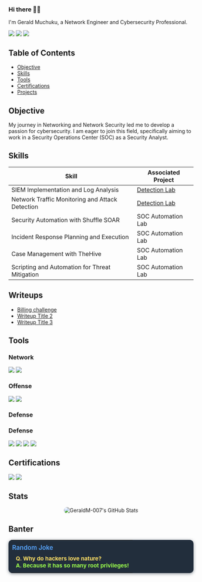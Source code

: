 ### Hi there 🙋‍♂️

I'm Gerald Muchuku, a Network Engineer and Cybersecurity Professional.

<a href="https://www.linkedin.com/in/gerald-muchuku-500706243"><img src="https://img.shields.io/badge/-LinkedIn-0072b1?&style=for-the-badge&logo=linkedin&logoColor=white" /></a>
<a href="https://tryhackme.com/"><img src="https://img.shields.io/badge/-TryHackMe-00A9E0?style=for-the-badge&logo=TryHackMe&logoColor=white" /></a>
<a href="https://www.hackthebox.eu/profile"><img src="https://img.shields.io/badge/-HTB-1E9B45?style=for-the-badge&logo=hack-the-box&logoColor=white" /></a>

## Table of Contents

- [Objective](#objective)
- [Skills](#skills)
- [Tools](#tools)
- [Certifications](#certifications)
- [Projects](#projects)

## Objective

My journey in Networking and Network Security led me to develop a passion for cybersecurity. I am eager to join this field, specifically aiming to work in a Security Operations Center (SOC) as a Security Analyst.

## Skills

| Skill                                           | Associated Project           |
|-------------------------------------------------|-----------------------------|
| SIEM Implementation and Log Analysis            | [Detection Lab](https://google.com) |
| Network Traffic Monitoring and Attack Detection | [Detection Lab](https://google.com) |
| Security Automation with Shuffle SOAR           | SOC Automation Lab          |
| Incident Response Planning and Execution        | SOC Automation Lab          |
| Case Management with TheHive                    | SOC Automation Lab          |
| Scripting and Automation for Threat Mitigation  | SOC Automation Lab          |

## Writeups

- [Billing challenge](https://github.com/GeraldM-007/Writeups/blob/22e49cf7f730db985e1de843e6bfe51fc68abe5f/THM-BillingChallenge.md)
- [Writeup Title 2](https://your-link-2.com)
- [Writeup Title 3](https://your-link-3.com)

## Tools

### Network
<div>
<img src="https://img.shields.io/badge/-Wireshark-1679A7?&style=for-the-badge&logo=Wireshark&logoColor=white" />
<img src="https://img.shields.io/badge/-TCPdump-00599C?&style=for-the-badge&logo=tcpdump&logoColor=white" />
</div>

### Offense
<div>
<img src="https://img.shields.io/badge/-Metasploit-EF3B2D?&style=for-the-badge&logo=Metasploit&logoColor=white" />
<img src="https://img.shields.io/badge/-ffuf-000000?style=for-the-badge&logo=ffuf&logoColor=white" />
</div>

### Defense

### Defense
<div>
  <img src="https://img.shields.io/badge/-Wazuh-00B6C4?style=for-the-badge&logo=wazuh&logoColor=white" />
  <img src="https://img.shields.io/badge/-Elastic%20Stack-005571?style=for-the-badge&logo=elastic&logoColor=white" />
  <img src="https://img.shields.io/badge/-IRIS-2E86C1?style=for-the-badge" />
  <img src="https://img.shields.io/badge/-SOAR-6C3483?style=for-the-badge" />
</div>

## Certifications
<div>
<img src="https://img.shields.io/badge/-Cisco%20CCNA-006F94?style=for-the-badge&logo=Cisco&logoColor=white" />
<img src="https://img.shields.io/badge/-Cisco%20Network%20Security-1D88CC?style=for-the-badge&logo=Cisco&logoColor=white" />
</div>

## Stats

<div align="center">
  <img src="https://github-readme-stats.vercel.app/api?username=GeraldM-007&show_icons=true&theme=react&hide_rank=true&hide=prs,issues" alt="GeraldM-007's GitHub Stats" style="border-radius:15px;" />
</div>

## Banter

<div align="center">
  <table width="400" align="center" style="background:#222e3c; color:#c9d1d9; border-radius:10px; border:none; box-shadow:0 2px 8px #222e3c88; font-size:15px;">
    <tr>
      <th style="padding:10px 0 0 10px; color:#c9d1d9; font-weight:600; font-size:16px;" align="left">
        <span style="color:#58a6ff; font-size:17px;">Random Joke</span>
      </th>
    </tr>
    <tr>
      <td style="padding:10px 10px 10px 20px;">
        <span style="color:#ffe066; font-weight:700;">Q. Why do hackers love nature?</span><br>
        <span style="color:#9afc4c; font-weight:700;">A. Because it has so many root privileges!</span>
      </td>
    </tr>
  </table>
</div>
